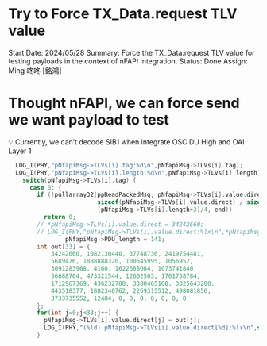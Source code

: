 # Try to Force TX_Data.request TLV value

Start Date: 2024/05/28
Summary: Force the TX_Data.request TLV value for testing payloads in the context of nFAPI integration.
Status: Done
Assign: Ming 咚咚 [銘鴻]

# Thought nFAPI, we can force send we want payload to test

<aside>
💡 Currently, we can’t decode SIB1 when integrate OSC DU High and OAI Layer 1

</aside>

```c
  LOG_I(PHY,"pNfapiMsg->TLVs[i].tag:%d\n",pNfapiMsg->TLVs[i].tag);
  LOG_I(PHY,"pNfapiMsg->TLVs[i].length:%d\n",pNfapiMsg->TLVs[i].length);
    switch(pNfapiMsg->TLVs[i].tag) {
      case 0: {
        if (!pullarray32(ppReadPackedMsg, pNfapiMsg->TLVs[i].value.direct,
                         sizeof(pNfapiMsg->TLVs[i].value.direct) / sizeof(uint32_t),
                         (pNfapiMsg->TLVs[i].length+3)/4, end))
          return 0;
        // *pNfapiMsg->TLVs[i].value.direct = 34242660;
        // LOG_I(PHY,"pNfapiMsg->TLVs[i].value.direct:%lx\n",*pNfapiMsg->TLVs[i].value.direct);
				pNfapiMsg->PDU_length = 141;
        int out[33] = {
            34242660, 1082130440, 37748736, 2419754481,
            5689476, 1888888320, 100545995, 1056952,
            3091283968, 4160, 1622688064, 1073741840,
            56688704, 473321544, 12602503, 1761738784,
            1712967369, 436232788, 3380465108, 3325643200,
            443518377, 1882340762, 2269315512, 498081856,
            3733735552, 12484, 0, 0, 0, 0, 0, 0, 0
        };
        for(int j=0;j<33;j++) {
          pNfapiMsg->TLVs[i].value.direct[j] = out[j];
          LOG_I(PHY,"(%ld) pNfapiMsg->TLVs[i].value.direct[%d]:%lx\n",sizeof(pNfapiMsg->TLVs[i].value.direct) / sizeof(uint32_t),j,pNfapiMsg->TLVs[i].value.direct[j]);
        }
```